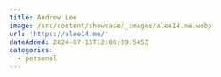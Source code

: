 ```yaml
---
title: Andrew Lee
image: /src/content/showcase/_images/alee14.me.webp
url: 'https://alee14.me/'
dateAdded: 2024-07-15T12:08:39.545Z
categories:
  - personal
---
```


